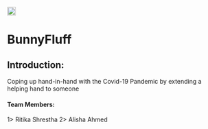 
<a href="https://hack36.com"> <img src="http://bit.ly/BuiltAtHack36" height=20px> </a>

# BunnyFluff

## Introduction:
Coping up hand-in-hand with the Covid-19 Pandemic by extending a helping hand to someone

#### Team Members:
1> Ritika Shrestha
2> Alisha Ahmed